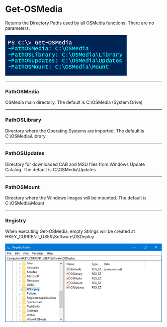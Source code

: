 # Get-OSMedia

Returns the Directory Paths used by all OSMedia functions.  There are no parameters.

![](/assets/2018-06-22_23-40-10.png)

---

### PathOSMedia

OSMedia main directory.  The default is C:\OSMedia \(System Drive\)

---

### PathOSLibrary

Directory where the Operating Systems are imported.  The default is C:\OSMedia\Library

---

### PathOSUpdates

Directory for downloaded CAB and MSU files from Windows Update Catalog.  The default is C:\OSMedia\Updates

---

### PathOSMount

Directory where the Windows Images will be mounted.  The default is C:\OSMedia\Mount

---

### Registry

When executing Get-OSMedia, empty Strings will be created at HKEY\_CURRENT\_USER\Software\OSDeploy

![](/assets/2018-06-22_12-38-17.png)

